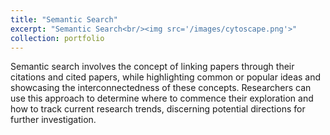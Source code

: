 ```yaml
---
title: "Semantic Search"
excerpt: "Semantic Search<br/><img src='/images/cytoscape.png'>"
collection: portfolio
---
```


Semantic search involves the concept of linking papers through their citations and cited papers, while highlighting common or popular ideas and showcasing the interconnectedness of these concepts.
Researchers can use this approach to determine where to commence their exploration and how to track current research trends, discerning potential directions for further investigation.
